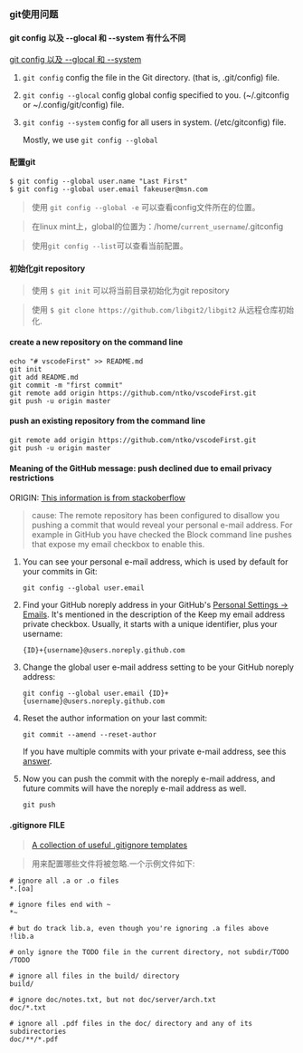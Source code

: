 ### git使用问题
#### git config 以及 --glocal 和 --system 有什么不同
[git config 以及 --glocal 和 --system](https://www.daixiaorui.com/read/240.html "git config 以及 --glocal 和 --system的区别")    
1. `git config` config the file in the Git directory. (that is, .git/config) file.
1. `git config --glocal` config global config specified to you. (~/.gitconfig or ~/.config/git/config) file.
1. `git config --system` config for all users in system. (/etc/gitconfig) file.

    Mostly, we use `git config --global`
    
#### 配置git
    $ git config --global user.name "Last First"
    $ git config --global user.email fakeuser@msn.com
    
> 使用 `git config --global -e` 可以查看config文件所在的位置。

> 在linux mint上，global的位置为：/home/`current_username`/.gitconfig

> 使用`git config --list`可以查看当前配置。

#### 初始化git repository

> 使用 `$ git init` 可以将当前目录初始化为git repository

> 使用 `$ git clone https://github.com/libgit2/libgit2` 从远程仓库初始化.

#### create a new repository on the command line

    echo "# vscodeFirst" >> README.md
    git init
    git add README.md
    git commit -m "first commit"
    git remote add origin https://github.com/ntko/vscodeFirst.git
    git push -u origin master

####  push an existing repository from the command line

    git remote add origin https://github.com/ntko/vscodeFirst.git
    git push -u origin master


#### Meaning of the GitHub message: push declined due to email privacy restrictions

ORIGIN: [This information is from stackoberflow](https://stackoverflow.com/questions/43378060/meaning-of-the-github-message-push-declined-due-to-email-privacy-restrictions)

> cause: The remote repository has been configured to disallow you pushing a commit that would reveal your personal e-mail address. For example in GitHub you have checked the Block command line pushes that expose my email checkbox to enable this.

1. You can see your personal e-mail address, which is used by default for your commits in Git:

    `git config --global user.email`

1. Find your GitHub noreply address in your GitHub's [Personal Settings → Emails](https://github.com/settings/emails). It's mentioned in the description of the Keep my email address private checkbox. Usually, it starts with a unique identifier, plus your username:

    `{ID}+{username}@users.noreply.github.com`

1. Change the global user e-mail address setting to be your GitHub noreply address:

    `git config --global user.email {ID}+{username}@users.noreply.github.com`

1. Reset the author information on your last commit:

    `git commit --amend --reset-author`

    If you have multiple commits with your private e-mail address, see this [answer](https://stackoverflow.com/a/25815116/146622).

1. Now you can push the commit with the noreply e-mail address, and future commits will have the noreply e-mail address as well.

     `git push`

#### .gitignore FILE

> [A collection of useful .gitignore templates](https://github.com/github/gitignore)

> 用来配置哪些文件将被忽略.一个示例文件如下:

>

    # ignore all .a or .o files
    *.[oa]

    # ignore files end with ~
    *~

    # but do track lib.a, even though you're ignoring .a files above
    !lib.a

    # only ignore the TODO file in the current directory, not subdir/TODO
    /TODO

    # ignore all files in the build/ directory
    build/

    # ignore doc/notes.txt, but not doc/server/arch.txt
    doc/*.txt

    # ignore all .pdf files in the doc/ directory and any of its subdirectories
    doc/**/*.pdf
